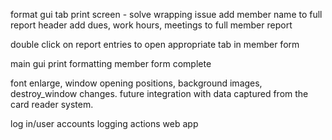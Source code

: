 format gui tab print screen - solve wrapping issue
add member name to full report header
add dues, work hours, meetings to full member report 

double click on report entries to open appropriate tab in member form

main gui print formatting 
member form complete

font enlarge, window opening positions, background images, destroy_window changes.
future integration with data captured from the card reader system. 

log in/user accounts 
logging actions 
web app 